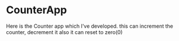 # CounterApp
Here is the Counter app which I've developed.
this can increment the counter, decrement it also it can reset to zero(0)
